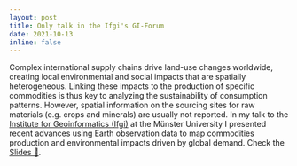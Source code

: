 ```yaml
---
layout: post
title: Only talk in the Ifgi's GI-Forum
date: 2021-10-13
inline: false
---
```


Complex international supply chains drive land-use changes worldwide, creating local environmental and social impacts that are spatially heterogeneous. Linking these impacts to the production of specific commodities is thus key to analyzing the sustainability of consumption patterns. However, spatial information on the sourcing sites for raw materials (e.g. crops and minerals) are usually not reported. In my talk to the [Institute for Geoinformatics (Ifgi)](https://www.uni-muenster.de/Geoinformatics/en/) at the Münster University I presented recent advances using Earth observation data to map commodities production and environmental impacts driven by global demand. Check the <a href="/assets/talks/2021-12-14-unimuenster-giforum/index.html" target="_blank">Slides 📎</a>.
